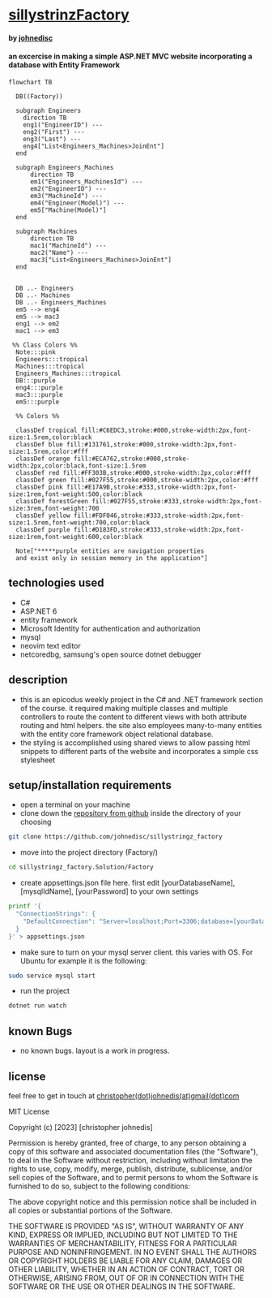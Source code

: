 


# [sillystrinzFactory](https://github.com/johnedisc/sillystringz_factory)

#### by [johnedisc](https://johnedisc.github.io/portfolio/)

#### an excercise in making a simple ASP.NET MVC website incorporating a database with Entity Framework

```mermaid
flowchart TB

  DB((Factory))

  subgraph Engineers
    direction TB
    eng1("EngineerID") ---
    eng2("First") ---
    eng3("Last") ---
    eng4["List<Engineers_Machines>JoinEnt"]
  end

  subgraph Engineers_Machines
      direction TB
      em1("Engineers_MachinesId") ---
      em2("EngineerID") ---
      em3("MachineId") ---
      em4("Engineer(Model)") ---
      em5["Machine(Model)"]
  end

  subgraph Machines
      direction TB
      mac1("MachineId") ---
      mac2("Name") ---
      mac3["List<Engineers_Machines>JoinEnt"]
  end


  DB ..- Engineers
  DB ..- Machines
  DB ..- Engineers_Machines
  em5 --> eng4
  em5 --> mac3
  eng1 --> em2
  mac1 --> em3

 %% Class Colors %%
  Note:::pink
  Engineers:::tropical
  Machines:::tropical
  Engineers_Machines:::tropical
  DB:::purple
  eng4:::purple
  mac3:::purple
  em5:::purple

  %% Colors %%

  classDef tropical fill:#C6EDC3,stroke:#000,stroke-width:2px,font-size:1.5rem,color:black
  classDef blue fill:#131761,stroke:#000,stroke-width:2px,font-size:1.5rem,color:#fff
  classDef orange fill:#ECA762,stroke:#000,stroke-width:2px,color:black,font-size:1.5rem
  classDef red fill:#FF303B,stroke:#000,stroke-width:2px,color:#fff
  classDef green fill:#027F55,stroke:#000,stroke-width:2px,color:#fff
  classDef pink fill:#E17A9B,stroke:#333,stroke-width:2px,font-size:1rem,font-weight:500,color:black
  classDef forestGreen fill:#027F55,stroke:#333,stroke-width:2px,font-size:3rem,font-weight:700
  classDef yellow fill:#FDF046,stroke:#333,stroke-width:2px,font-size:1.5rem,font-weight:700,color:black
  classDef purple fill:#D183FD,stroke:#333,stroke-width:2px,font-size:1rem,font-weight:600,color:black

  Note["*****purple entities are navigation properties 
  and exist only in session memory in the application"]
```

## technologies used

* C#
* ASP.NET 6
* entity framework
* Microsoft Identity for authentication and authorization
* mysql
* neovim text editor
* netcoredbg, samsung's open source dotnet debugger

## description

* this is an epicodus weekly project in the C# and .NET framework section of the course. it required making multiple classes and multiple controllers to route the content to different views with both attribute routing and html helpers. the site also employees many-to-many entities with the entity core framework object relational database.
* the styling is accomplished using shared views to allow passing html snippets to different parts of the website and incorporates a simple css stylesheet


## setup/installation requirements

* open a terminal on your machine
* clone down the [repository from github](https://github.com/johnedisc/sillystringz_factory) inside the directory of your choosing
```bash
git clone https://github.com/johnedisc/sillystringz_factory
```
* move into the project directory (Factory/)
```bash
cd sillystringz_factory.Solution/Factory
```
* create appsettings.json file here. first edit [yourDatabaseName], [mysqlIdName], [yourPassword] to your own settings
```bash
printf '{
  "ConnectionStrings": {
    "DefaultConnection": "Server=localhost;Port=3306;database=[yourDatabaseName];uid=[mysqlIdName];pwd=[yourPassword];"
  }
}' > appsettings.json
```
* make sure to turn on your mysql server client. this varies with OS. For Ubuntu for example it is the following:
```bash
sudo service mysql start
```
* run the project
```bash
dotnet run watch
```

## known Bugs

* no known bugs. layout is a work in progress.

## license

feel free to get in touch at [christopher(dot)johnedis(at)gmail(dot)com](christopher.johnedis@gmail.com)

MIT License

Copyright (c) [2023] [christopher johnedis]

Permission is hereby granted, free of charge, to any person obtaining a copy
of this software and associated documentation files (the "Software"), to deal
in the Software without restriction, including without limitation the rights
to use, copy, modify, merge, publish, distribute, sublicense, and/or sell
copies of the Software, and to permit persons to whom the Software is
furnished to do so, subject to the following conditions:

The above copyright notice and this permission notice shall be included in all
copies or substantial portions of the Software.

THE SOFTWARE IS PROVIDED "AS IS", WITHOUT WARRANTY OF ANY KIND, EXPRESS OR
IMPLIED, INCLUDING BUT NOT LIMITED TO THE WARRANTIES OF MERCHANTABILITY,
FITNESS FOR A PARTICULAR PURPOSE AND NONINFRINGEMENT. IN NO EVENT SHALL THE
AUTHORS OR COPYRIGHT HOLDERS BE LIABLE FOR ANY CLAIM, DAMAGES OR OTHER
LIABILITY, WHETHER IN AN ACTION OF CONTRACT, TORT OR OTHERWISE, ARISING FROM,
OUT OF OR IN CONNECTION WITH THE SOFTWARE OR THE USE OR OTHER DEALINGS IN THE
SOFTWARE.

